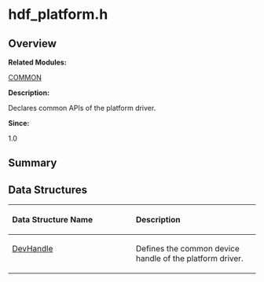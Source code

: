 # hdf\_platform.h<a name="EN-US_TOPIC_0000001055358078"></a>

## **Overview**<a name="section234141901093525"></a>

**Related Modules:**

[COMMON](common.md)

**Description:**

Declares common APIs of the platform driver. 

**Since:**

1.0

## **Summary**<a name="section1238090754093525"></a>

## Data Structures<a name="nested-classes"></a>

<a name="table11909927093525"></a>
<table><thead align="left"><tr id="row1584631122093525"><th class="cellrowborder" valign="top" width="50%" id="mcps1.1.3.1.1"><p id="p87737606093525"><a name="p87737606093525"></a><a name="p87737606093525"></a>Data Structure Name</p>
</th>
<th class="cellrowborder" valign="top" width="50%" id="mcps1.1.3.1.2"><p id="p107838460093525"><a name="p107838460093525"></a><a name="p107838460093525"></a>Description</p>
</th>
</tr>
</thead>
<tbody><tr id="row1341530929093525"><td class="cellrowborder" valign="top" width="50%" headers="mcps1.1.3.1.1 "><p id="p332579235093525"><a name="p332579235093525"></a><a name="p332579235093525"></a><a href="devhandle.md">DevHandle</a></p>
</td>
<td class="cellrowborder" valign="top" width="50%" headers="mcps1.1.3.1.2 "><p id="p1387724030093525"><a name="p1387724030093525"></a><a name="p1387724030093525"></a>Defines the common device handle of the platform driver. </p>
</td>
</tr>
</tbody>
</table>

